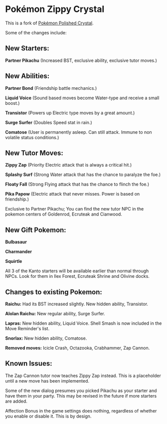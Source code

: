 # Pokémon Zippy Crystal

This is a fork of [Pokémon Polished Crystal](https://github.com/Rangi42/polishedcrystal).

Some of the changes include:

## New Starters:

**Partner Pikachu**
(Increased BST, exclusive ability, exclusive tutor moves.)

## New Abilities:

**Partner Bond**
(Friendship battle mechanics.)

**Liquid Voice**
(Sound based moves become Water-type and receive a small boost.)

**Transistor**
(Powers up Electric type moves by a great amount.)

**Surge Surfer**
(Doubles Speed stat in rain.)

**Comatose**
(User is permanently asleep. Can still attack. Immune to non volatile status conditions.)

## New Tutor Moves:

**Zippy Zap**
(Priority Electric attack that is always a critical hit.)

**Splashy Surf**
(Strong Water attack that has the chance to paralyze the foe.)

**Floaty Fall**
(Strong Flying attack that has the chance to flinch the foe.)

**Pika Papow**
(Electric attack that never misses.  Power is based on friendship.)

Exclusive to Partner Pikachu; You can find the new tutor NPC in the pokemon centers of Goldenrod, Ecruteak and Cianwood. 

## New Gift Pokemon:

**Bulbasaur**

**Charmander**

**Squirtle**

All 3 of the Kanto starters will be available earlier than normal through NPCs. Look for them in Ilex Forest, Ecruteak Shrine and Olivine docks. 

## Changes to existing Pokemon:

**Raichu:**
Had its BST increased slightly. New hidden ability, Transistor.

**Alolan Raichu:**
New regular ability, Surge Surfer. 

**Lapras:**
New hidden ability, Liquid Voice. 
Shell Smash is now included in the Move Reminder's list. 

**Snorlax:**
New hidden ability, Comatose. 

**Removed moves:**
Icicle Crash, Octazooka, Crabhammer, Zap Cannon. 

## Known Issues:
The Zap Cannon tutor now teaches Zippy Zap instead. This is a placeholder until a new move has been implemented. 

Some of the new dialog presumes you picked Pikachu as your starter and have them in your party. This may be revised in the future if more starters are added. 

Affection Bonus in the game settings does nothing, regardless of whether you enable or disable it. This is by design. 
